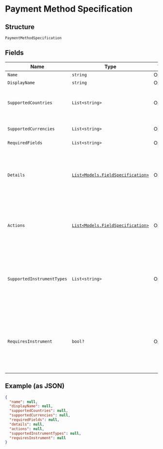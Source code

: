 
# Payment Method Specification

## Structure

`PaymentMethodSpecification`

## Fields

| Name | Type | Tags | Description |
|  --- | --- | --- | --- |
| `Name` | `string` | Optional | - |
| `DisplayName` | `string` | Optional | - |
| `SupportedCountries` | `List<string>` | Optional | ISO 3166-1 alpha-2 or alpha-3 country code. |
| `SupportedCurrencies` | `List<string>` | Optional | ISO 4217 currency code. |
| `RequiredFields` | `List<string>` | Optional | - |
| `Details` | [`List<Models.FieldSpecification>`](../../doc/models/field-specification.md) | Optional | Describes payment method specific details, accepted in the payment request. |
| `Actions` | [`List<Models.FieldSpecification>`](../../doc/models/field-specification.md) | Optional | Describes action fields returned in the payment response. |
| `SupportedInstrumentTypes` | `List<string>` | Optional | Describes the supported instrument type that can be used with this payment method. |
| `RequiresInstrument` | `bool?` | Optional | Indicates if this payment method requires one of the supported instrument types to be supplied. |

## Example (as JSON)

```json
{
  "name": null,
  "displayName": null,
  "supportedCountries": null,
  "supportedCurrencies": null,
  "requiredFields": null,
  "details": null,
  "actions": null,
  "supportedInstrumentTypes": null,
  "requiresInstrument": null
}
```

